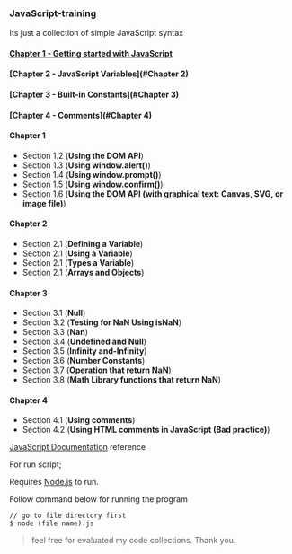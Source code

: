 ### JavaScript-training

Its just a collection of simple JavaScript syntax

#### [Chapter 1 - Getting started with JavaScript](#Chapter-1)
#### [Chapter 2 - JavaScript Variables](#Chapter 2)
#### [Chapter 3 - Built-in Constants](#Chapter 3)
#### [Chapter 4 - Comments](#Chapter 4)

#### Chapter 1
- Section 1.2 (**Using the DOM API**)
- Section 1.3 (**Using window.alert()**)
- Section 1.4 (**Using window.prompt()**)
- Section 1.5 (**Using window.confirm()**)
- Section 1.6 (**Using the DOM API (with graphical text: Canvas, SVG, or image file)**)

#### Chapter 2
- Section 2.1 (**Defining a Variable**)
- Section 2.1 (**Using a Variable**)
- Section 2.1 (**Types a Variable**)
- Section 2.1 (**Arrays and Objects**)

#### Chapter 3
- Section 3.1 (**Null**)
- Section 3.2 (**Testing for NaN Using isNaN**)
- Section 3.3 (**Nan**)
- Section 3.4 (**Undefined and Null**)
- Section 3.5 (**Infinity and-Infinity**)
- Section 3.6 (**Number Constants**)
- Section 3.7 (**Operation that return NaN**)
- Section 3.8 (**Math Library functions that return NaN**)

#### Chapter 4
- Section 4.1 (**Using comments**)
- Section 4.2 (**Using HTML comments in JavaScript (Bad practice)**)

[JavaScript Documentation](https://goalkicker.com/JavaScriptBook/) reference

For run script;

Requires [Node.js](https://nodejs.org/en/) to run.

Follow command below for running the program
```shell script
// go to file directory first
$ node (file name).js
```

> feel free for evaluated my code collections. Thank you.